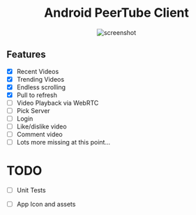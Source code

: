 <h1 align="center">
  Android PeerTube Client 
</h1>

<h4 align="center">
</h4>

<p align="center">
    <img src="https://raw.githubusercontent.com/sschueller/peertube-android/master/Screenshot.png" alt="screenshot" />
</p>

## Features

- [X] Recent Videos
- [X] Trending Videos
- [X] Endless scrolling
- [X] Pull to refresh
- [ ] Video Playback via WebRTC
- [ ] Pick Server
- [ ] Login
- [ ] Like/dislike video
- [ ] Comment video
- [ ] Lots more missing at this point...

# TODO
- [ ] Unit Tests
- [ ] App Icon and assets


